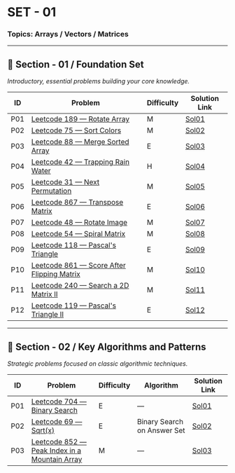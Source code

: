 # SET - 01

### Topics: Arrays / Vectors / Matrices
---

## 🧱 Section - 01 / Foundation Set  
*Introductory, essential problems building your core knowledge.*

| ID   | Problem                                                                 | Difficulty | Solution Link                  |
|------|-------------------------------------------------------------------------|------------|---------------------------------|
| P01  | [Leetcode 189 — Rotate Array](https://leetcode.com/problems/rotate-array/description/)         | M          | [Sol01](Sols/Sec-01/Sol01.md)   |
| P02  | [Leetcode 75 — Sort Colors](https://leetcode.com/problems/sort-colors/description/)             | M          | [Sol02](Sols/Sec-01/Sol02.md)   |
| P03  | [Leetcode 88 — Merge Sorted Array](https://leetcode.com/problems/merge-sorted-array/description/) | E          | [Sol03](Sols/Sec-01/Sol03.md)   |
| P04  | [Leetcode 42 — Trapping Rain Water](https://leetcode.com/problems/trapping-rain-water/description/) | H          | [Sol04](Sols/Sec-01/Sol04.md)   |
| P05  | [Leetcode 31 — Next Permutation](https://leetcode.com/problems/next-permutation/description/)   | M          | [Sol05](Sols/Sec-01/Sol05.md)   |
| P06  | [Leetcode 867 — Transpose Matrix](https://leetcode.com/problems/transpose-matrix/description/)  | E          | [Sol06](Sols/Sec-01/Sol06.md)   |
| P07  | [Leetcode 48 — Rotate Image](https://leetcode.com/problems/rotate-image/description/)           | M          | [Sol07](Sols/Sec-01/Sol07.md)   |
| P08  | [Leetcode 54 — Spiral Matrix](https://leetcode.com/problems/spiral-matrix/description/)         | M          | [Sol08](Sols/Sec-01/Sol08.md)   |
| P09  | [Leetcode 118 — Pascal's Triangle](https://leetcode.com/problems/pascals-triangle/)             | E          | [Sol09](Sols/Sec-01/Sol09.md)   |
| P10  | [Leetcode 861 — Score After Flipping Matrix](https://leetcode.com/problems/score-after-flipping-matrix/description/) | M          | [Sol10](Sols/Sec-01/Sol10.md)   |
| P11  | [Leetcode 240 — Search a 2D Matrix II](https://leetcode.com/problems/search-a-2d-matrix-ii/description/) | M          | [Sol11](Sols/Sec-01/Sol11.md)   |
| P12  | [Leetcode 119 — Pascal's Triangle II](https://leetcode.com/problems/pascals-triangle-ii/description/) | E          | [Sol12](Sols/Sec-01/Sol12.md)   |

---

## 🧠 Section - 02 / Key Algorithms and Patterns  
*Strategic problems focused on classic algorithmic techniques.*

| ID   | Problem                                                                 | Difficulty | Algorithm                     | Solution Link                  |
|------|-------------------------------------------------------------------------|------------|-------------------------------|---------------------------------|
| P01  | [Leetcode 704 — Binary Search](https://leetcode.com/problems/binary-search/description/)         | E          | —                             | [Sol01](Sols/Sec-02/Sol01.md)   |
| P02  | [Leetcode 69 — Sqrt(x)](https://leetcode.com/problems/sqrtx/description/)                         | E          | Binary Search on Answer Set   | [Sol02](Sols/Sec-02/Sol02.md)   |
| P03  | [Leetcode 852 — Peak Index in a Mountain Array](https://leetcode.com/problems/peak-index-in-a-mountain-array/description/) | M          | —                             | [Sol03](Sols/Sec-03/Sol01.md)   |
